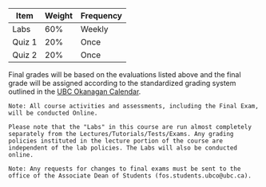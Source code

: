 | Item   | Weight | Frequency |
|--------|--------|-----------|
| Labs   | 60%    | Weekly    |
| Quiz 1 | 20%    | Once      |
| Quiz 2 | 20%    | Once      |

Final grades will be based on the evaluations listed above and the final grade will be assigned according to the standardized grading system outlined in the [UBC Okanagan Calendar](http://okanagan.students.ubc.ca/calendar/).

```{note}
Note: All course activities and assessments, including the Final Exam, will be conducted Online.
```

```{caution} 
Please note that the "Labs" in this course are run almost completely separately from the Lectures/Tutorials/Tests/Exams. Any grading policies instituted in the lecture portion of the course are independent of the lab policies. The Labs will also be conducted online.
```

```{note}
Note: Any requests for changes to final exams must be sent to the office of the Associate Dean of Students (fos.students.ubco@ubc.ca).
```